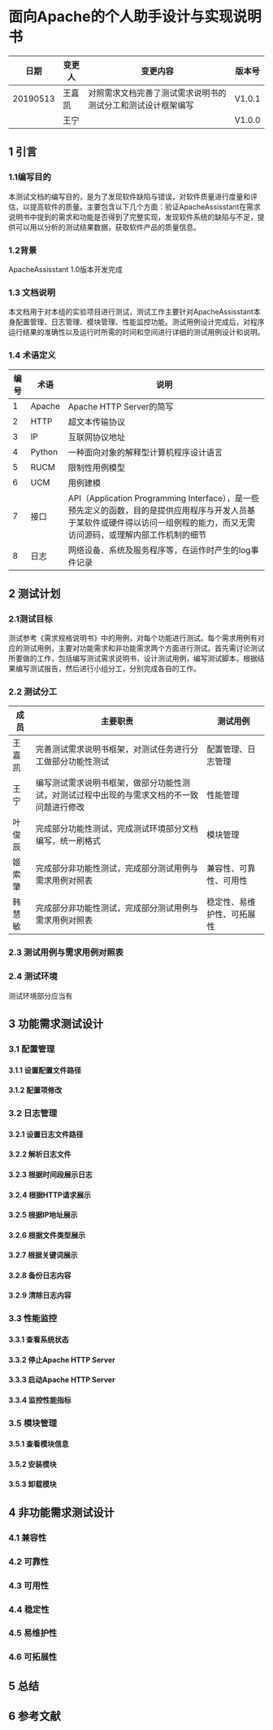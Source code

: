 # 面向Apache的个人助手设计与实现说明书


|日期|变更人|变更内容|版本号|
|---|---|---|---|
|20190513|王嘉凯|对照需求文档完善了测试需求说明书的测试分工和测试设计框架编写|V1.0.1|
||王宁||V1.0.0|

## 1 引言
### 1.1编写目的
本测试文档的编写目的，是为了发现软件缺陷与错误，对软件质量进行度量和评估，以提高软件的质量。主要包含以下几个方面：验证ApacheAssisstant在需求说明书中提到的需求和功能是否得到了完整实现，发现软件系统的缺陷与不足，提供可以用以分析的测试结果数据，获取软件产品的质量信息。
### 1.2背景
ApacheAssisstant 1.0版本开发完成

### 1.3 文档说明
本文档用于对本组的实验项目进行测试，测试工作主要针对ApacheAssisstant本身配置管理、日志管理、模块管理、性能监控功能。测试用例设计完成后，对程序运行结果的准确性以及运行时所需的时间和空间进行详细的测试用例设计和说明。

### 1.4 术语定义
|编号|术语|说明|
|------|------|-------|
|1|Apache|Apache HTTP Server的简写|
|2|HTTP|超文本传输协议|
|3|IP|互联网协议地址|
|4|Python|一种面向对象的解释型计算机程序设计语言|
|5|RUCM|限制性用例模型|
|6|UCM|用例建模|
|7|接口|API（Application Programming Interface），是一些预先定义的函数，目的是提供应用程序与开发人员基于某软件或硬件得以访问一组例程的能力，而又无需访问源码，或理解内部工作机制的细节|
|8|日志|网络设备、系统及服务程序等，在运作时产生的log事件记录|



## 2 测试计划
### 2.1测试目标
测试参考《需求规格说明书》中的用例，对每个功能进行测试。每个需求用例有对应的测试用例，主要对功能需求和非功能需求两个方面进行测试。首先需讨论测试所要做的工作，包括编写测试需求说明书，设计测试用例，编写测试脚本，根据结果编写测试报告，然后进行小组分工，分别完成各自的工作。
### 2.2 测试分工
|成员|主要职责|测试用例|
|------|------|-------|
|王嘉凯|完善测试需求说明书框架，对测试任务进行分工做部分功能性测试|配置管理、日志管理|
|王宁|编写测试需求说明书框架，做部分功能性测试，对测试过程中出现的与需求文档的不一致问题进行修改|性能管理|
|叶俊辰|完成部分功能性测试，完成测试环境部分文档编写，统一刷格式|模块管理|
|姬索肇|完成部分非功能性测试，完成部分测试用例与需求用例对照表|兼容性、可靠性、可用性|
|韩慧敏|完成部分非功能性测试，完成部分测试用例与需求用例对照表|稳定性、易维护性、可拓展性|
### 2.3 测试用例与需求用例对照表

### 2.4 测试环境
测试环境部分应当有
## 3 功能需求测试设计
### 3.1 配置管理

#### 3.1.1 设置配置文件路径
#### 3.1.2 配置项修改
### 3.2 日志管理
#### 3.2.1 设置日志文件路径
#### 3.2.2 解析日志文件
#### 3.2.3 根据时间段展示日志
#### 3.2.4 根据HTTP请求展示
#### 3.2.5 根据IP地址展示
#### 3.2.6 根据文件类型展示
#### 3.2.7 根据关键词展示
#### 3.2.8 备份日志内容
#### 3.2.9 清除日志内容
### 3.3 性能监控
#### 3.3.1 查看系统状态
#### 3.3.2 停止Apache HTTP Server
#### 3.3.3 启动Apache HTTP Server
#### 3.3.4 监控性能指标
### 3.5 模块管理
#### 3.5.1 查看模块信息
#### 3.5.2 安装模块
#### 3.5.3 卸载模块

## 4 非功能需求测试设计
### 4.1 兼容性
### 4.2 可靠性
### 4.3 可用性
### 4.4 稳定性
### 4.5 易维护性
### 4.6 可拓展性

## 5 总结
## 6 参考文献
